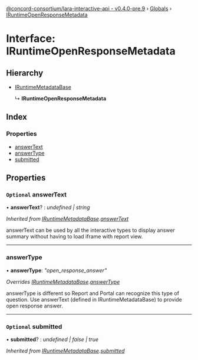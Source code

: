 [@concord-consortium/lara-interactive-api - v0.4.0-pre.9](../README.md) › [Globals](../globals.md) › [IRuntimeOpenResponseMetadata](iruntimeopenresponsemetadata.md)

# Interface: IRuntimeOpenResponseMetadata

## Hierarchy

* [IRuntimeMetadataBase](iruntimemetadatabase.md)

  ↳ **IRuntimeOpenResponseMetadata**

## Index

### Properties

* [answerText](iruntimeopenresponsemetadata.md#optional-answertext)
* [answerType](iruntimeopenresponsemetadata.md#answertype)
* [submitted](iruntimeopenresponsemetadata.md#optional-submitted)

## Properties

### `Optional` answerText

• **answerText**? : *undefined | string*

*Inherited from [IRuntimeMetadataBase](iruntimemetadatabase.md).[answerText](iruntimemetadatabase.md#optional-answertext)*

answerText can be used by all the interactive types to display answer summary without having to load iframe
with report view.

___

###  answerType

• **answerType**: *"open_response_answer"*

*Overrides [IRuntimeMetadataBase](iruntimemetadatabase.md).[answerType](iruntimemetadatabase.md#answertype)*

answerType is different so Report and Portal can recognize this type of question.
Use answerText (defined in IRuntimeMetadataBase) to provide open response answer.

___

### `Optional` submitted

• **submitted**? : *undefined | false | true*

*Inherited from [IRuntimeMetadataBase](iruntimemetadatabase.md).[submitted](iruntimemetadatabase.md#optional-submitted)*
